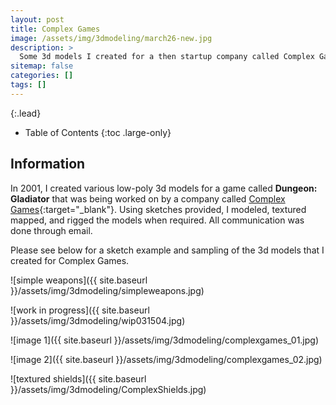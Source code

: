 ```yaml
---
layout: post
title: Complex Games
image: /assets/img/3dmodeling/march26-new.jpg
description: >
  Some 3d models I created for a then startup company called Complex Games.
sitemap: false
categories: []
tags: []
---
```


{:.lead}

- Table of Contents
{:toc .large-only}

## Information

In 2001, I created various low-poly 3d models for a game called **Dungeon: Gladiator** that was being worked on by a company called [Complex Games](http://complexgames.com/){:target="_blank"}.  Using sketches provided, I modeled, textured mapped, and rigged the models when required.  All communication was done through email.

Please see below for a sketch example and sampling of the 3d models that I created for Complex Games.

![simple weapons]({{ site.baseurl }}/assets/img/3dmodeling/simpleweapons.jpg)

![work in progress]({{ site.baseurl }}/assets/img/3dmodeling/wip031504.jpg)

![image 1]({{ site.baseurl }}/assets/img/3dmodeling/complexgames_01.jpg)
 
![image 2]({{ site.baseurl }}/assets/img/3dmodeling/complexgames_02.jpg)

![textured shields]({{ site.baseurl }}/assets/img/3dmodeling/ComplexShields.jpg)


 